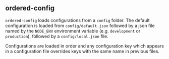 ordered-config
--------------

`ordered-config` loads configurations from a `config` folder. The default
configuration is loaded from `config/default.json` followed by a json file named
by the `NODE_ENV` environment variable (e.g. `development` or `production`),
followed by a `config/local.json` file.

Configurations are loaded in order and any configuration key which appears in
a configuration file overrides keys with the same name in previous files.
